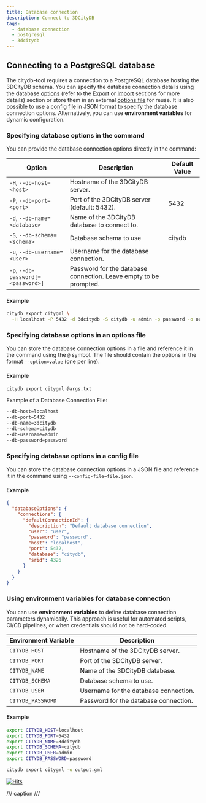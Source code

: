 ```yaml
---
title: Database connection
description: Connect to 3DCityDB
tags:
  - database connection
  - postgresql
  - 3dcitydb
---
```


## Connecting to a PostgreSQL database

The citydb-tool requires a connection to a PostgreSQL database hosting the 3DCityDB schema. You can specify the database
connection details using the database [options](#specifying-database-options-in-the-command)
(refer to the [Export](export_shared_options.md) or [Import](import_citygml.md) sections for more details) section or store them
in an external [options file](#specifying-database-options-in-an-options-file) for reuse.
It is also possible to use a [config file](#specifying-database-options-in-a-config-file) in JSON format to
specify the database connection options. Alternatively, you can use **environment variables** for dynamic configuration.

### Specifying database options in the command

You can provide the database connection options directly in the command:

| Option                  | Description                                        | Default Value |
|-------------------------|----------------------------------------------------|-----------|
| `-H`, `--db-host=<host>` | Hostname of the 3DCityDB server.                   |           |
| `-P`, `--db-port=<port>` | Port of the 3DCityDB server (default: 5432).       | 5432      |
| `-d`, `--db-name=<database>` | Name of the 3DCityDB database to connect to.   |           |
| `-S`, `--db-schema=<schema>` | Database schema to use | citydb |
| `-u`, `--db-username=<user>` | Username for the database connection.          |           |
| `-p`, `--db-password[=<password>]` | Password for the database connection. Leave empty to be prompted. |           |

#### Example

```bash
citydb export citygml \
  -H localhost -P 5432 -d 3dcitydb -S citydb -u admin -p password -o output.gml
```

### Specifying database options in an options file

You can store the database connection options in a file and reference it in the command using the `@` symbol.  The file should contain the options in the format `--option=value` (one per line).

#### Example

```bash
citydb export citygml @args.txt
```

Example of a Database Connection File:

```bash
--db-host=localhost
--db-port=5432
--db-name=3dcitydb
--db-schema=citydb
--db-username=admin
--db-password=password
```

### Specifying database options in a config file

You can store the database connection options in a JSON file and reference it in the command using `--config-file=file.json`.

#### Example

```json
{
  "databaseOptions": {
    "connections": {
      "defaultConnectionId": {
        "description": "Default database connection",
        "user": "user",
        "password": "password",
        "host": "localhost",
        "port": 5432,
        "database": "citydb",
        "srid": 4326
      }
    }
  }
}
```

### Using environment variables for database connection

You can use **environment variables** to define database connection parameters dynamically. This approach is useful for automated scripts, CI/CD pipelines, or when credentials should not be hard-coded.

| Environment Variable        | Description                               |
|-----------------------------|-------------------------------------------|
| `CITYDB_HOST`               | Hostname of the 3DCityDB server.          |
| `CITYDB_PORT`               | Port of the 3DCityDB server.|
| `CITYDB_NAME`               | Name of the 3DCityDB database.           |
| `CITYDB_SCHEMA`             | Database schema to use.|
| `CITYDB_USER`               | Username for the database connection.    |
| `CITYDB_PASSWORD`           | Password for the database connection.    |

#### Example

```bash
export CITYDB_HOST=localhost
export CITYDB_PORT=5432
export CITYDB_NAME=3dcitydb
export CITYDB_SCHEMA=citydb
export CITYDB_USER=admin
export CITYDB_PASSWORD=password

citydb export citygml -o output.gml
```

[![Hits](https://hits.seeyoufarm.com/api/count/incr/badge.svg?url=https%3A%2F%2F3dcitydb.github.io%2F3dcitydb-mkdocs%2Fcitydb-tool%2Fdb-connection%2F&count_bg=%2379C83D&title_bg=%23555555&icon=&icon_color=%23E7E7E7&title=Visitors&edge_flat=false)](https://hits.seeyoufarm.com/#history)

/// caption
///

